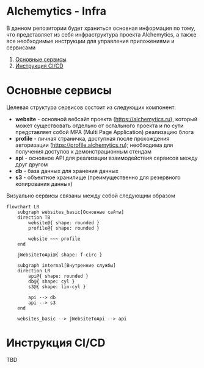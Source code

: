 # Alchemytics - Infra

В данном репозитории будет храниться основная информация по тому, что представляет из себя инфраструктура проекта Alchemytics, а также все необходимые инструкции для управления приложениями и сервисами

1. [Основные сервисы](#основные-сервисы)
2. [Инструкция CI/CD](#инструкция-cicd)

# Основные сервисы

Целевая структура сервисов состоит из следующих компонент:

- **website** - основной вебсайт проекта (https://alchemytics.ru), который может существовать отдельно от остального проекта и по сути представляет собой MPA (Multi Page Application) реализацию блога
- **profile** - личная страничка, доступная после прохождения авторизации (https://profile.alchemytics.ru); необходима для получения доступов к демонстрационным стендам
- **api** - основное API для реализации взаимодействия сервисов между друг другом
- **db** - база данных для хранения данных
- **s3** - объектное хранилище (преимущественно для резервного копирования данных)

Визуально сервисы связаны между собой следующим образом

```mermaid
flowchart LR
    subgraph websites_basic[Основные сайты]
    direction TB
        website@{ shape: rounded }
        profile@{ shape: rounded }

        website ~~~ profile
    end

    jWebsiteToApi@{ shape: f-circ }

    subgraph internal[Внутренние службы]
    direction LR
        api@{ shape: rounded }
        db@{ shape: cyl }
        s3@{ shape: lin-cyl }

        api --> db
        api --> s3
    end

    websites_basic --> jWebsiteToApi --> api
```

# Инструкция CI/CD

TBD
